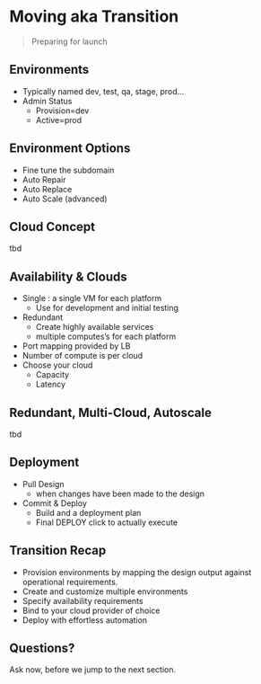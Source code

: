 # Moving aka Transition

> Preparing for launch


## Environments

- Typically named dev, test, qa, stage, prod...
- Admin Status
  - Provision=dev
  - Active=prod


## Environment Options

- Fine tune the subdomain
- Auto Repair
- Auto Replace
- Auto Scale (advanced)


## Cloud Concept 
 
tbd


## Availability & Clouds

- Single : a single VM for each platform
  - Use for development and initial testing
- Redundant
  - Create highly available services
  - multiple computes’s for each platform
- Port mapping provided by LB
- Number of compute is per cloud
- Choose your cloud
  - Capacity 
  - Latency


## Redundant, Multi-Cloud, Autoscale

tbd


## Deployment

- Pull Design 
  - when changes have been made to the design
- Commit & Deploy
  - Build and a deployment plan
  - Final DEPLOY click to actually execute


## Transition Recap

- Provision environments by mapping the design output against operational requirements.
- Create and customize multiple environments
- Specify availability requirements
- Bind to your cloud provider of choice
- Deploy with effortless automation


## Questions? 

Ask now, before we jump to the next section.
